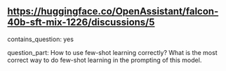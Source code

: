 ## https://huggingface.co/OpenAssistant/falcon-40b-sft-mix-1226/discussions/5

contains_question: yes

question_part: How to use few-shot learning correctly? What is the most correct way to do few-shot learning in the prompting of this model.